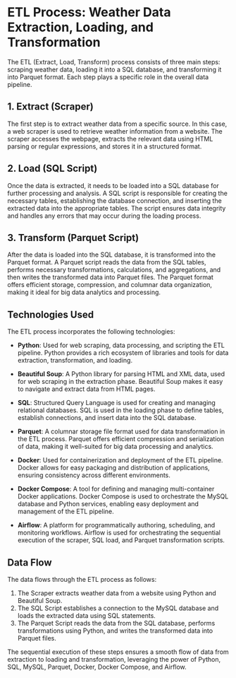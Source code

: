 # ETL Process: Weather Data Extraction, Loading, and Transformation

The ETL (Extract, Load, Transform) process consists of three main steps: scraping weather data, loading it into a SQL database, and transforming it into Parquet format. Each step plays a specific role in the overall data pipeline.

## 1. Extract (Scraper)

The first step is to extract weather data from a specific source. In this case, a web scraper is used to retrieve weather information from a website. The scraper accesses the webpage, extracts the relevant data using HTML parsing or regular expressions, and stores it in a structured format.

## 2. Load (SQL Script)

Once the data is extracted, it needs to be loaded into a SQL database for further processing and analysis. A SQL script is responsible for creating the necessary tables, establishing the database connection, and inserting the extracted data into the appropriate tables. The script ensures data integrity and handles any errors that may occur during the loading process.

## 3. Transform (Parquet Script)

After the data is loaded into the SQL database, it is transformed into the Parquet format. A Parquet script reads the data from the SQL tables, performs necessary transformations, calculations, and aggregations, and then writes the transformed data into Parquet files. The Parquet format offers efficient storage, compression, and columnar data organization, making it ideal for big data analytics and processing.

## Technologies Used

The ETL process incorporates the following technologies:

- **Python**: Used for web scraping, data processing, and scripting the ETL pipeline. Python provides a rich ecosystem of libraries and tools for data extraction, transformation, and loading.

- **Beautiful Soup**: A Python library for parsing HTML and XML data, used for web scraping in the extraction phase. Beautiful Soup makes it easy to navigate and extract data from HTML pages.

- **SQL**: Structured Query Language is used for creating and managing relational databases. SQL is used in the loading phase to define tables, establish connections, and insert data into the SQL database.

- **Parquet**: A columnar storage file format used for data transformation in the ETL process. Parquet offers efficient compression and serialization of data, making it well-suited for big data processing and analytics.

- **Docker**: Used for containerization and deployment of the ETL pipeline. Docker allows for easy packaging and distribution of applications, ensuring consistency across different environments.

- **Docker Compose**: A tool for defining and managing multi-container Docker applications. Docker Compose is used to orchestrate the MySQL database and Python services, enabling easy deployment and management of the ETL pipeline.

- **Airflow**: A platform for programmatically authoring, scheduling, and monitoring workflows. Airflow is used for orchestrating the sequential execution of the scraper, SQL load, and Parquet transformation scripts.

## Data Flow

The data flows through the ETL process as follows:

1. The Scraper extracts weather data from a website using Python and Beautiful Soup.
2. The SQL Script establishes a connection to the MySQL database and loads the extracted data using SQL statements.
3. The Parquet Script reads the data from the SQL database, performs transformations using Python, and writes the transformed data into Parquet files.

The sequential execution of these steps ensures a smooth flow of data from extraction to loading and transformation, leveraging the power of Python, SQL, MySQL, Parquet, Docker, Docker Compose, and Airflow.
